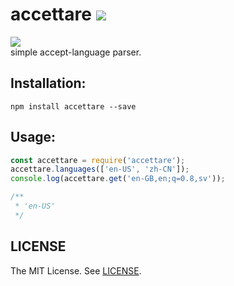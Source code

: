 accettare [![][mit-badge]][mit]
==========
[![][npm-badge]][npm]  
simple accept-language parser.

Installation:
----------
```
npm install accettare --save
```

Usage:
----------
```javascript
const accettare = require('accettare');
accettare.languages(['en-US', 'zh-CN']);
console.log(accettare.get('en-GB,en;q=0.8,sv'));

/**
 * 'en-US'
 */
```

LICENSE
----------
The MIT License. See [LICENSE](LICENSE).

[npm]: https://www.npmjs.com/package/accettare
[npm-badge]: [https://nodei.co/npm/accettare.svg]
[mit]: http://opensource.org/licenses/MIT
[mit-badge]: https://img.shields.io/badge/license-MIT-444444.svg?style=flat-square

